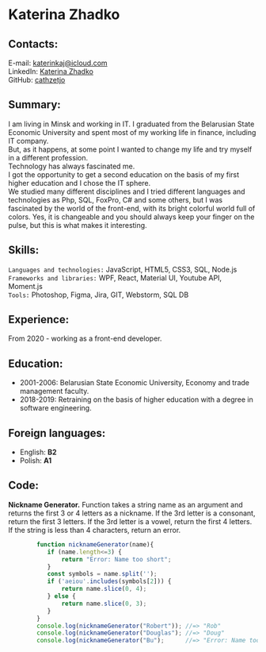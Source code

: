 # Katerina Zhadko
## Contacts:
E-mail:  [katerinkaj@icloud.com](mailto:katerinkaj@icloud.com)  
LinkedIn: [Katerina Zhadko](https://www.linkedin.com/in/katerina-zhadko/)  
GitHub: [cathzetjo](https://github.com/cathzetjo)
## Summary:
I am living in Minsk and working in IT. I graduated from the Belarusian State Economic University and spent most of my working life in finance, including IT company.  
But, as it happens, at some point I wanted to change my life and try myself in a different profession.  
Technology has always fascinated me.  
I got the opportunity to get a second education on the basis of my first higher education and I chose the IT sphere.  
We studied many different disciplines and I tried different languages and technologies as Php, SQL, FoxPro, C# and some others, but I was fascinated by the world of the front-end, with its bright colorful world full of colors. Yes, it is changeable and you should always keep your finger on the pulse, but this is what makes it interesting.
## Skills:
`Languages and technologies:` JavaScript, HTML5, CSS3, SQL, Node.js  
`Frameworks and libraries:` WPF, React, Material UI, Youtube API, Moment.js  
`Tools:` Photoshop, Figma, Jira, GIT, Webstorm, SQL DB
## Experience:
From 2020 - working as a front-end developer.
## Education:
- 2001-2006: Belarusian State Economic University, Economy and trade management faculty.  
- 2018-2019: Retraining on the basis of higher education with a degree in software engineering.  
## Foreign languages:
- English: **B2**  
- Polish: **A1**
## Code:
**Nickname Generator.** Function takes a string name as an argument and returns the first 3 or 4 letters as a nickname. If the 3rd letter is a consonant, return the first 3 letters. If the 3rd letter is a vowel, return the first 4 letters. If the string is less than 4 characters, return an error.
```javascript
        function nicknameGenerator(name){
           if (name.length<=3) {
               return "Error: Name too short";
           }
           const symbols = name.split('');
           if ('aeiou'.includes(symbols[2])) {
               return name.slice(0, 4);
           } else {
               return name.slice(0, 3);
           }
        }
        console.log(nicknameGenerator("Robert")); //=> "Rob"
        console.log(nicknameGenerator("Douglas"); //=> "Doug"
        console.log(nicknameGenerator("Bu");      //=> "Error: Name too short"
```